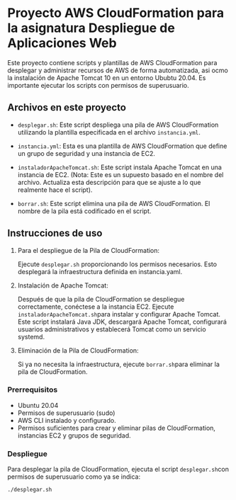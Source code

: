 # Proyecto AWS CloudFormation para la asignatura Despliegue de Aplicaciones Web

Este proyecto contiene scripts y plantillas de AWS CloudFormation para desplegar y administrar recursos de AWS de forma automatizada, asi ocmo la instalación de Apache Tomcat 10 en un entorno Ububtu 20.04.
Es importante ejecutar los scripts con permisos de superusuario.

## Archivos en este proyecto

- `desplegar.sh`: Este script despliega una pila de AWS CloudFormation utilizando la plantilla especificada en el archivo `instancia.yml`.
  
- `instancia.yml`: Esta es una plantilla de AWS CloudFormation que define un grupo de seguridad y una instancia de EC2.

- `instaladorApacheTomcat.sh`: Este script instala Apache Tomcat en una instancia de EC2. (Nota: Este es un supuesto basado en el nombre del archivo. Actualiza esta descripción para que se ajuste a lo que realmente hace el script).

- `borrar.sh`: Este script elimina una pila de AWS CloudFormation. El nombre de la pila está codificado en el script.

## Instrucciones de uso 
1. Para el despliegue de la Pila de CloudFormation:
   
    Ejecute `desplegar.sh` proporcionando los permisos necesarios.
    Esto desplegará la infraestructura definida en instancia.yaml.

1. Instalación de Apache Tomcat:
   
    Después de que la pila de CloudFormation se despliegue correctamente, conéctese a la instancia EC2.
    Ejecute `instaladorApacheTomcat.sh`para instalar y configurar Apache Tomcat.
    Este script instalará Java JDK, descargará Apache Tomcat, configurará usuarios administrativos y establecerá Tomcat como un servicio systemd.

1. Eliminación de la Pila de CloudFormation:
   
    Si ya no necesita la infraestructura, ejecute `borrar.sh`para eliminar la pila de CloudFormation.

### Prerrequisitos
- Ubuntu 20.04
- Permisos de superusuario (sudo)
- AWS CLI instalado y configurado.
- Permisos suficientes para crear y eliminar pilas de CloudFormation, instancias EC2 y grupos de seguridad.

### Despliegue

Para desplegar la pila de CloudFormation, ejecuta el script `desplegar.sh`con permisos de superusuario como ya se indica:

```sh
./desplegar.sh
